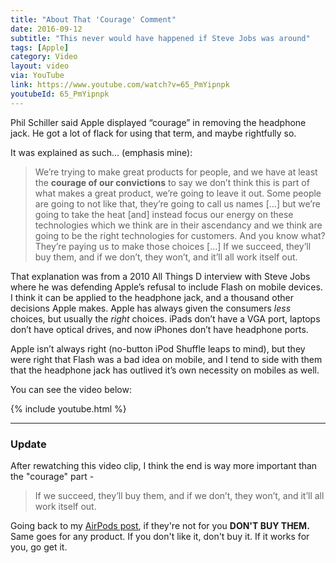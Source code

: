 ```yaml
---
title: "About That 'Courage' Comment"
date: 2016-09-12
subtitle: "This never would have happened if Steve Jobs was around"
tags: [Apple]
category: Video
layout: video
via: YouTube
link: https://www.youtube.com/watch?v=65_PmYipnpk
youtubeId: 65_PmYipnpk
---
```


Phil Schiller said Apple displayed “courage” in removing the headphone jack. He got a lot of flack for using that term, and maybe rightfully so.

It was explained as such...<!-- more --> (emphasis mine):

 >We’re trying to make great products for people, and we have at least the **courage of our convictions** to say we don’t think this is part of what makes a great product, we’re going to leave it out. Some people are going to not like that, they’re going to call us names […] but we’re going to take the heat [and] instead focus our energy on these technologies which we think are in their ascendancy and we think are going to be the right technologies for customers. And you know what? They’re paying us to make those choices […] If we succeed, they’ll buy them, and if we don’t, they won’t, and it’ll all work itself out.
 
 

That explanation was from a 2010 All Things D interview with Steve Jobs where he was defending Apple’s refusal to include Flash on mobile devices. I think it can be applied to the headphone jack, and a thousand other decisions Apple makes. Apple has always given the consumers _less_ choices, but usually the _right_ choices. iPads don’t have a VGA port, laptops don’t have optical drives, and now iPhones don’t have headphone ports.

Apple isn’t always right (no-button iPod Shuffle leaps to mind), but they were right that Flash was a bad idea on mobile, and I tend to side with them that the headphone jack has outlived it’s own necessity on mobiles as well.

You can see the video below:

{% include youtube.html %}

--------------

### Update

After rewatching this video clip, I think the end is way more important than the "courage" part -  

 > If we succeed, they’ll buy them, and if we don’t, they won’t, and it’ll all work itself out.
 
Going back to my [AirPods post](http://www.cocktailsandcoffee.com/writing/airpod-paranoia/), if they're not for you **DON'T BUY THEM.** Same goes for any product. If you don't like it, don't buy it. If it works for you, go get it.
